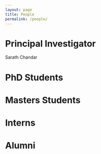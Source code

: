 ```yaml
---
layout: page
title: People
permalink: /people/
---
```


# Principal Investigator
Sarath Chandar

# PhD Students

# Masters Students

# Interns

# Alumni